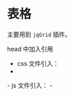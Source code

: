 # 表格
主要用到 `jqGrid` 插件。

head 中加入引用
- css 文件引入：
- <link type="text/css" rel="stylesheet" href="jqGrid/themes/cupertino/jquery-ui-x.x.x.custom.min.css">
<link type="text/css" rel="stylesheet" href="jqGrid/themes/ui.jqgrid.css">
- js 文件引入：
- <script type="text/javascript" src="jquery-x.x.x.min.js" />
<script type="text/javascript" src="jqGrid/js/jquery-ui-x.x.x.custom.min.js"/>
<script type="text/javascript" src="jqGrid/js/i18n/grid.locale-cn.js"/>
<script type="text/javascript" src="jqGrid/js/jquery.jqGrid.min.js"/>

## 属性大全

属性名        | 默认值   | 说明
---------- | ----- | --------
rownumbers | false | 添加左侧行号
altRows    | false | 设置为交替行表格
autowidth  | false | 自动设置表格宽度

## 获取属性值

```js
colNames=$("#UsersGrid").jqGrid('getGridParam','colNames')
colModel=$("#UsersGrid").jqGrid('getGridParam','colModel')
```

## 表格宽度的调整
jqGrid 随窗口大小变化自适应宽度：

```js
$(function(){
            $(window).resize(function(){   
         $("#listId").setGridWidth($(window).width());
        });
       });
```

jqgrid 属性：
- `width`：Grid 的宽度，如果未设置，则宽度应为所有列宽的之和；如果设置了宽度，则每列的宽度将会根据 `shrinkToFit` 选项的设置，进行设置。　　
- `shrinkToFit`：此选项用于根据 width 计算每列宽度的算法。默认值为 true。如果 `shrinkToFit` 为 true 且设置了 width 值，则每列宽度会根据 width 成比例缩放；如果 `shrinkToFit` 为 false 且设置了 width 值，则每列的宽度不会成比例缩放，而是保持原有设置，而 Grid 将会有水平滚动条。　　
- `autowidth`：默认值为 false。如果设为 true，则 Grid 的宽度会根据父容器的宽度自动重算。重算仅 发生在 Grid 初始化的阶段；如果当父容器尺寸变化了，同时也需要变化 Grid 的尺寸的话，则需要在自己的代码中调用 setGridWidth 方法来完成。这些属性只能是保证第一次时的宽度，当浏览器大小变化如还想让表格宽度自适应，就需要用 jqgrid 的方法 setGridWidth, 它有两个参 数，new_width,shr，当第二个参数不设置时会按照 `shrinkToFit` 的设置值或默认值，而第一个参数则要设置的新的宽度值，所以在些可用 js 实现对浏览器宽度变化的自适应：　　
- ```js
- $(function(){　　
- $(window).resize(function(){　　
- $("#analyDataTab").setGridWidth($(window).width()*0.99);
- $("#charDataTab").setGridWidth(document.body.clientWidth*0.99);　　
- })});
- ```　
- 注：这里的百分比可按自己需要来设定，也可直接是浏览器的宽度大小。

## 刷新 jqGrid 数据。
参见：[http://blog.csdn.net/y0ungroc/article/details/12008879](http://blog.csdn.net/y0ungroc/article/details/12008879) 常用到刷新 jqGrid 数据的情况是，在用到查询的时候，根据查询条件，请求数据，并刷新 jqGrid 表格，使用方式如下：

```js
$("#search_btn").click( function (){
    // 此处可以添加对查询数据的合法验证  
    var data = $("#query").val();
    $("#list4").jqGrid('setGridParam',{
        datatype:'json',
        postData:{'query':data}, // 发送数据  
        page:1
    }).trigger("reloadGrid"); // 重新载入  
});
```

① setGridParam 用于设置 jqGrid 的 options 选项。返回 jqGrid 对象  ② datatype 为指定发送数据的格式；  ③ postData 为发送请求的数据，以 key:value 的形式发送，多个参数可以以逗号"," 间隔；  ④ page 为指定查询结果跳转到第一页；  ⑤ trigger("reloadGrid"); 为重新载入 jqGrid 表格。

## 无数据的提示信息。
当后台返回数据为空时，jqGrid 本身的提示信息在右下角，不是很显眼，下面方法将实现在无数据显示的情况下，在 jqGrid 表格中间位置提示 "无数据显示"。

```js
loadComplete:function() {// 如果数据不存在，提示信息
    var rowNum = $("#list4").jqGrid('getGridParam','records');
    if (rowNum)
        if($("#norecords").html() == null){
            $("#list4").parent().append("</pre><div>id="norecords"> 没有查询记录！</div><pre>");
        }
        $("#norecords").show();
    }else{// 如果存在记录，则隐藏提示信息。
        $("#norecords").hide();
    }
}
```

① loadComplete 为 jqGrid 加载完成，执行的方法； ② getGridParam 这个方法用来获得 jqGrid 的选项值。它具有一个可选参数 name，name 即代表着 jqGrid 的选项名，如果不传入 name 参数，则会返回 jqGrid 整个选项 options。例：

```js
$("#list4").jqGrid('getGridParam','records');// 获取当前 jqGrid 的总记录数；
```

注意：这段代码要加在 jqGrid 的选项设置 Option 之间，即：`$("#list4").jqGrid({});` 代码之间。且各个 option 之间加逗号间隔。

## jqGrid 的数据格式化。
jqGrid 中对列表 cell 属性格式化设置主要通过 colModel 中 formatter、formatoptions 来设置

基本用法：

```js
jQuery("#jqGrid_id").jqGrid({
...
   colModel:[
      ...
      {name:'price',index:'price',  formatter:'integer', formatoptions:{thousandsSeparator:','}},
      ...
   ]
...
});
```

formatter 主要是设置格式化类型 (integer、email 等以及函数来支持自定义类型),formatoptions 用来设置对应 formatter 的参数，jqGrid 中预定义了常见的格式及其 options：

integer thousandsSeparator： // 千分位分隔符, defaulValue number decimalSeparator, // 小数分隔符，如"." thousandsSeparator, // 千分位分隔符，如"," decimalPlaces, // 小数保留位数 defaulValue currency decimalSeparator, // 小数分隔符，如"." thousandsSeparator, // 千分位分隔符，如"," decimalPlaces, // 小数保留位数 defaulValue, prefix // 前缀，如加上"$" suffix// 后缀 date srcformat, //source 的本来格式 newformat // 新格式 email 没有参数，会在该 cell 是 email 加上： mailto:name@domain.com showlink baseLinkUrl, // 在当前 cell 中加入 link 的 url，如"jq/query.action" showAction, // 在 baseLinkUrl 后加入 & action=actionName addParam, // 在 baseLinkUrl 后加入额外的参数，如"&name=aaaa" target, idName // 默认会在 baseLinkUrl 后加入, 如".action?id=1″。改如果设置 idName="name", 那么".action?name=1″。其中取值为当前 rowid

checkbox disabled //true/false 默认为 true 此时的 checkbox 不能编辑，如当前 cell 的值是 1、0 会将 1 选中 select 设置下拉框，没有参数，需要和 colModel 里的 editoptions 配合使用

colModel:[

```
{name:'id',    index:'id',     formatter:  customFmatter},

{name:'name',  index:'name',   formatter:"showlink",formatoptions:{baseLinkUrl:"save.action",idName:"id",addParam:"&name=123"}},

{name:'price', index:'price',  formatter:"currency", formatoptions:{thousandsSeparator:",",decimalSeparator:".",prefix:"$"}},

{name:'email', index:'email',  formatter:"email"},

{name:'amount',index:'amount', formatter:"number", formatoptions:{thousandsSeparator:",", defaulValue:"",decimalPlaces:3}},

{name:'gender',index:'gender', formatter:"checkbox",formatoptions:{disabled:false}},

{name:'type',  index:'type',   formatter:"select",editoptions:{value:"0: 无效; 1: 正常; 2: 未知 "}}
```

]

其中 customFmatter 声明如下：

function customFmatter(cellvalue, options,rowObject){

```
console.log(cellvalue);

console.log(options);

console.log(rowObject);

return "["+cellvalue+"]";
```

};

在页面显示的效果如下：

当然还得支持自定义 formatter 函数，只需要在 formatter:customFmatter 设置 formatter 函数，该函数有三个签名：

function customFmatter(cellvalue, options,rowObject){

}

//cellvalue- 当前 cell 的值

//options- 该 cell 的 options 设置，包括 {rowId, colModel,pos,gid}

//rowObject- 当前 cell 所在 row 的值，如 {id=1, name="name1",price=123.1, ...}

当然对于自定义 formatter，在修改时需要获取原来的值，这里就提供了 unformat 函数，这里见官网的例子：

```js
jQuery("#grid_id").jqGrid({
...
   colModel:[
      ...
      {name:'price',index:'price', width:60, align:"center", editable:true, formatter:imageFormat,unformat:imageUnFormat},
      ...
   ]
...
});
function imageFormat(cellvalue, options,rowObject){
    return '</pre><imgsrc="'+cellvalue+'"alt="" /><pre>';
}
function imageUnFormat(cellvalue, options, cell){
    return $('img', cell).attr('src');
}
```

Format: [http://www.ok-soft-gmbh.com/jqGrid/ranking1_441.htm](http://www.ok-soft-gmbh.com/jqGrid/ranking1_441.htm)

jqGrid 行编辑配置: [http://www.w3dev.cn/article/20130702/jqGrid-inline-edit-config.aspx](http://www.w3dev.cn/article/20130702/jqGrid-inline-edit-config.aspx) [http://blog.csdn.net/ceoshun/article/details/24252235](http://blog.csdn.net/ceoshun/article/details/24252235)

jqGrid 与 Struts2 的结合应用（四） ---- 丰富多彩的 Pager Bar: [http://blog.csdn.net/gengv/article/details/5720707](http://blog.csdn.net/gengv/article/details/5720707) [https://github.com/jiangyuan/blog/tree/master/note/docOfjqGrid](https://github.com/jiangyuan/blog/tree/master/note/docOfjqGrid) 下拉多选框: [http://www.erichynds.com/examples/jquery-ui-multiselect-widget/demos/#headers](http://www.erichynds.com/examples/jquery-ui-multiselect-widget/demos/#headers) jquery 操作复选框 (checkbox) 的 12 个小技巧总结
